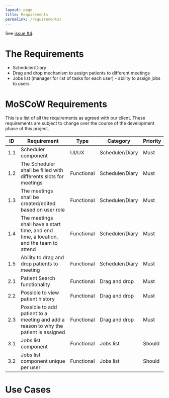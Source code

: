 ```yaml
---
layout: page
title: Requirements
permalink: /requirements/
---
```


See [issue #4](https://github.com/comp204p-team35/website/issues/4).

# The Requirements

- Scheduler/Diary
- Drag and drop mechanism to assign patients to different meetings
- Jobs list (manager for list of tasks for each user) - ability to assign jobs to users

# MoSCoW Requirements

This is a list of all the requirements as agreed with our client. These requirements are subject to change over the course of the development phase of this project.

| ID | Requirement | Type | Category | Priority |
|----|-------------|------|----------|----------|
| 1.1|Scheduler component|UI/UX|Scheduler/Diary|Must|
| 1.2|The Scheduler shall be filled with differents slots for meetings|Functional|Scheduler/Diary|Must|
| 1.3|The meetings shall be created/edited based on user role|Functional|Scheduler/Diary|Must|
| 1.4|The meetings shall have a start time, and end time, a location, and the team to attend|Functional|Scheduler/Diary|Must|
| 1.5|Ability to drag and drop patients to meeting|Functional|Scheduler/Diary|Must|
| 2.1|Patient Search functionality|Functional|Drag and drop|Must|
| 2.2|Possible to view patient history|Functional|Drag and drop|Must|
| 2.3|Possible to add patient to a meeting and add a reason to why the patient is assigned|Functional|Drag and drop|Must|
| 3.1|Jobs list component|Functional|Jobs list|Should|  
| 3.2|Jobs list component unique per user|Functional|Jobs list|Should|  

# Use Cases

